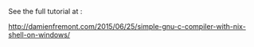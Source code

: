 See the full tutorial at :

http://damienfremont.com/2015/06/25/simple-gnu-c-compiler-with-nix-shell-on-windows/
